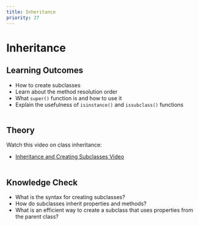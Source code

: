 ```yaml
---
title: Inheritance
priority: 27
---
```


# Inheritance

## Learning Outcomes

- How to create subclasses
- Learn about the method resolution order
- What `super()` function is and how to use it
- Explain the usefulness of `isinstance()` and `issubclass()` functions
  <br><br>

## Theory

Watch this video on class inheritance:

- [Inheritance and Creating Subclasses Video](https://www.youtube.com/watch?v=RSl87lqOXDE)
  <br><br>

## Knowledge Check

- What is the syntax for creating subclasses?
- How do subclasses inherit properties and methods?
- What is an efficient way to create a subclass that uses properties from the parent class?
  <br><br>
